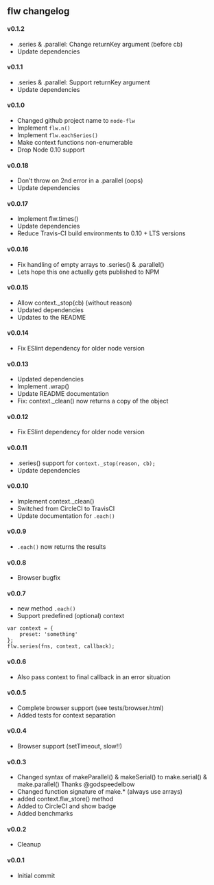 ## flw changelog

#### v0.1.2

* .series & .parallel: Change returnKey argument (before cb)
* Update dependencies

#### v0.1.1

* .series & .parallel: Support returnKey argument
* Update dependencies

#### v0.1.0

* Changed github project name to `node-flw`
* Implement `flw.n()`
* Implement `flw.eachSeries()`
* Make context functions non-enumerable
* Drop Node 0.10 support

#### v0.0.18

* Don’t throw on 2nd error in a .parallel (oops)
* Update dependencies

#### v0.0.17

* Implement flw.times()
* Update dependencies
* Reduce Travis-CI build environments to 0.10 + LTS versions

#### v0.0.16

* Fix handling of empty arrays to .series() & .parallel()
* Lets hope this one actually gets published to NPM

#### v0.0.15

* Allow context._stop(cb)  (without reason)
* Updated dependencies
* Updates to the README

#### v0.0.14

* Fix ESlint dependency for older node version

#### v0.0.13

* Updated dependencies
* Implement .wrap()
* Update README documentation
* Fix: context._clean() now returns a copy of the object

#### v0.0.12

* Fix ESlint dependency for older node version

#### v0.0.11

* .series() support for `context._stop(reason, cb);`
* Update dependencies

#### v0.0.10

* Implement context.\_clean()
* Switched from CircleCI to TravisCI
* Update documentation for `.each()`

#### v0.0.9

* `.each()` now returns the results

#### v0.0.8

* Browser bugfix

#### v0.0.7

* new method `.each()`
* Support predefined (optional) context

```
var context = {
    preset: 'something'
};
flw.series(fns, context, callback);
```

#### v0.0.6

* Also pass context to final callback in an error situation

#### v0.0.5

* Complete browser support (see tests/browser.html)
* Added tests for context separation

#### v0.0.4

* Browser support (setTimeout, slow!!)

#### v0.0.3

* Changed syntax of makeParallel() & makeSerial() to make.serial() & make.parallel()
  Thanks @godspeedelbow
* Changed function signature of make.* (always use arrays)
* added context.flw_store() method
* Added to CircleCI and show badge
* Added benchmarks

#### v0.0.2

* Cleanup

#### v0.0.1

* Initial commit
